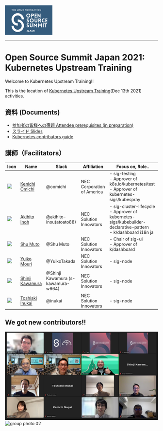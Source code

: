 [![Open Source Summit Japan 2021](images/logo-ossj-2021.png)](https://events.linuxfoundation.org/open-source-summit-japan/)

---

# Open Source Summit Japan 2021: Kubernetes Upstream Training

Welcome to Kubernetes Upstream Training!!

This is the location of [Kubernetes Upstream Training](https://events.linuxfoundation.org/open-source-summit-japan/features/co-located-events/)(Dec 13th 2021) activities.

## 資料 (Documents)

* [参加者の皆様への宿題 Attendee prerequisites (in preparation)](../assets/attendee-prerequisites.md)
* [スライド Slides](../assets/slide.pdf)
* [Kubernetes contributors guide](https://github.com/kubernetes/community/tree/master/contributors/guide)

## 講師（Facilitators）

| Icon | Name | Slack | Affiliation | Focus on, Role.. |
| ------------- | ------------- | ------------- | ------------- | ------------- |
|<a href="https://github.com/oomichi"><img src="https://avatars.githubusercontent.com/u/1287154?s=50"></a>| <a href="https://github.com/oomichi">Kenichi Omichi</a> | @oomichi | NEC Corporation of America | - sig-testing<br> - Approver of k8s.io/kubernetes/test<br> - Approver of kubernetes-sigs/kubespray |
|<a href="https://github.com/atoato88"><img src="https://avatars.githubusercontent.com/u/748740?s=50"></a>| <a href="https://github.com/atoato88">Akihito Inoh</a> | @akihito-inou(atoato88) | NEC Solution Innovators | - sig-cluster-lifecycle<br> - Approver of kubernetes-sigs/kubebuilder-declarative-pattern <br> - k/dashboard i18n ja |
|<a href="https://github.com/shu-mutou"><img src="https://avatars.githubusercontent.com/u/12838129?s=50"></a>| <a href="https://github.com/shu-mutou">Shu Muto</a> | @Shu Muto | NEC Solution Innovators | - Chair of sig-ui<br> - Approver of k/dashboard |
|<a href="https://github.com/YuikoTakada"><img src="https://avatars.githubusercontent.com/u/6335296?s=50"></a>| <a href="https://github.com/YuikoTakada">Yuiko Mouri</a> | @YuikoTakada | NEC Solution Innovators | - sig-node |
|<a href="https://github.com/s-kawamura-w664"><img src="https://avatars.githubusercontent.com/u/76156228?s=50"></a>| <a href="https://github.com/s-kawamura-w664">Shinji Kawamura</a> | @Shinji Kawamura (s-kawamura-w664)  | NEC Solution Innovators | - sig-node |
|<a href="https://github.com/t-inu"><img src="https://avatars.githubusercontent.com/u/82919057?s=50"></a>| <a href="https://github.com/t-inu">Toshiaki Inukai</a> | @inukai | NEC Solution Innovators | - sig-node |

## We got new contributors!!

![group photo 01](images/ossj-2021-01.png) ![group photo 02](images/ossj-2021-02.png)

